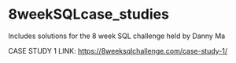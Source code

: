 # 8weekSQLcase_studies
Includes solutions for the 8 week SQL challenge held by Danny Ma

CASE STUDY 1 LINK:
https://8weeksqlchallenge.com/case-study-1/
